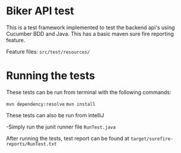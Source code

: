 # Biker API test

This is a test framework implemented to test the backend api's using Cucumber BDD and Java.
This has a basic maven sure fire reporting feature.

Feature files: `src/test/resources/`

# Running the tests
These tests can be run from terminal with the following commands:

`mvn dependency:resolve`
`mvn install`
 
 These tests can also be run from intelliJ
 
 -Simply run the junit runner file `RunTest.java`
 
After running the tests, test report can be found at `target/surefire-reports/RunTest.txt`


